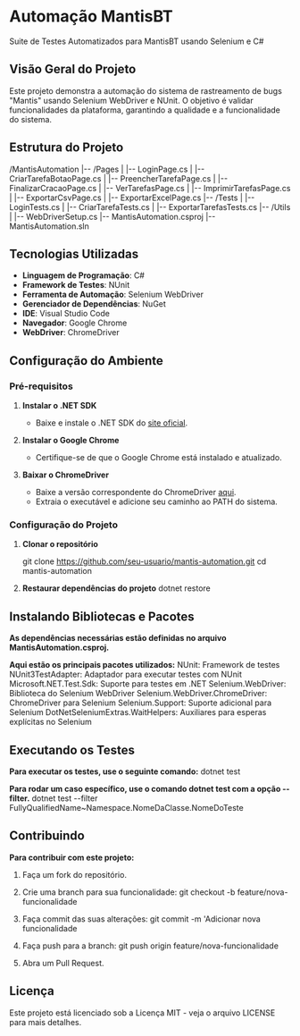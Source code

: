 # **Automação MantisBT**

Suite de Testes Automatizados para MantisBT usando Selenium e C#

## **Visão Geral do Projeto**

Este projeto demonstra a automação do sistema de rastreamento de bugs "Mantis" usando Selenium WebDriver e NUnit. O objetivo é validar funcionalidades da plataforma, garantindo a qualidade e a funcionalidade do sistema.

## **Estrutura do Projeto**

/MantisAutomation
|-- /Pages
| |-- LoginPage.cs
| |-- CriarTarefaBotaoPage.cs
| |-- PreencherTarefaPage.cs
| |-- FinalizarCracaoPage.cs
| |-- VerTarefasPage.cs
| |-- ImprimirTarefasPage.cs
| |-- ExportarCsvPage.cs
| |-- ExportarExcelPage.cs
|-- /Tests
| |-- LoginTests.cs
| |-- CriarTarefaTests.cs
| |-- ExportarTarefasTests.cs
|-- /Utils
| |-- WebDriverSetup.cs
|-- MantisAutomation.csproj
|-- MantisAutomation.sln


## **Tecnologias Utilizadas**

- **Linguagem de Programação**: C#
- **Framework de Testes**: NUnit
- **Ferramenta de Automação**: Selenium WebDriver
- **Gerenciador de Dependências**: NuGet
- **IDE**: Visual Studio Code
- **Navegador**: Google Chrome
- **WebDriver**: ChromeDriver

## **Configuração do Ambiente**

### **Pré-requisitos**

1. **Instalar o .NET SDK**
   - Baixe e instale o .NET SDK do [site oficial](https://dotnet.microsoft.com/download).

2. **Instalar o Google Chrome**
   - Certifique-se de que o Google Chrome está instalado e atualizado.

3. **Baixar o ChromeDriver**
   - Baixe a versão correspondente do ChromeDriver [aqui](https://sites.google.com/a/chromium.org/chromedriver/downloads).
   - Extraia o executável e adicione seu caminho ao PATH do sistema.

### **Configuração do Projeto**

1. **Clonar o repositório**
   
   git clone https://github.com/seu-usuario/mantis-automation.git
   cd mantis-automation


2. **Restaurar dependências do projeto**
dotnet restore

## **Instalando Bibliotecas e Pacotes**
**As dependências necessárias estão definidas no arquivo MantisAutomation.csproj.**

**Aqui estão os principais pacotes utilizados:**
NUnit: Framework de testes
NUnit3TestAdapter: Adaptador para executar testes com NUnit
Microsoft.NET.Test.Sdk: Suporte para testes em .NET
Selenium.WebDriver: Biblioteca do Selenium WebDriver
Selenium.WebDriver.ChromeDriver: ChromeDriver para Selenium
Selenium.Support: Suporte adicional para Selenium
DotNetSeleniumExtras.WaitHelpers: Auxiliares para esperas explícitas no Selenium

## **Executando os Testes**
**Para executar os testes, use o seguinte comando:**
dotnet test

**Para rodar um caso específico, use o comando dotnet test com a opção --filter.**
dotnet test --filter FullyQualifiedName~Namespace.NomeDaClasse.NomeDoTeste


## **Contribuindo**
**Para contribuir com este projeto:**

1. Faça um fork do repositório.

2. Crie uma branch para sua funcionalidade:
git checkout -b feature/nova-funcionalidade

3. Faça commit das suas alterações:
git commit -m 'Adicionar nova funcionalidade

4. Faça push para a branch:
git push origin feature/nova-funcionalidade

5. Abra um Pull Request.


## **Licença**
Este projeto está licenciado sob a Licença MIT - veja o arquivo LICENSE para mais detalhes.




